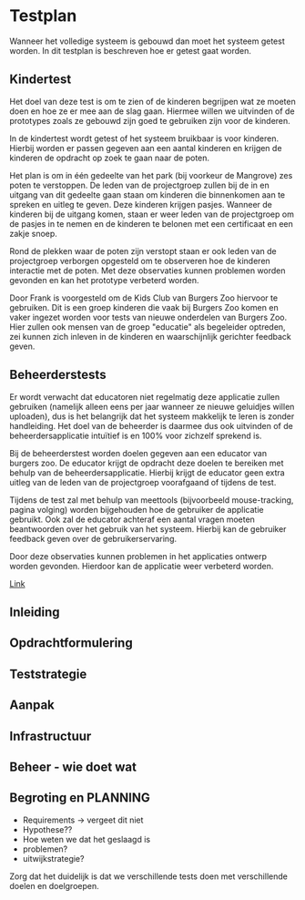 # Testplan
Wanneer het volledige systeem is gebouwd dan moet het systeem getest worden. In dit testplan is beschreven hoe er getest gaat worden.

## Kindertest
Het doel van deze test is om te zien of de kinderen begrijpen wat ze moeten doen en hoe ze er mee aan de slag gaan. Hiermee willen we uitvinden of de prototypes zoals ze gebouwd zijn goed te gebruiken zijn voor de kinderen.

In de kindertest wordt getest of het systeem bruikbaar is voor kinderen. Hierbij worden er passen gegeven aan een aantal kinderen en krijgen de kinderen de opdracht op zoek te gaan naar de poten.

Het plan is om in één gedeelte van het park (bij voorkeur de Mangrove) zes poten te verstoppen. De leden van de projectgroep zullen bij de in en uitgang van dit gedeelte gaan staan om kinderen die binnenkomen aan te spreken en uitleg te geven. Deze kinderen krijgen pasjes. Wanneer de kinderen bij de uitgang komen, staan er weer leden van de projectgroep om de pasjes in te nemen en de kinderen te belonen met een certificaat en een zakje snoep.

Rond de plekken waar de poten zijn verstopt staan er ook leden van de projectgroep verborgen opgesteld om te observeren hoe de kinderen interactie met de poten. Met deze observaties kunnen problemen worden gevonden en kan het prototype verbeterd worden.

Door Frank is voorgesteld om de Kids Club van Burgers Zoo hiervoor te gebruiken. Dit is een groep kinderen die vaak bij Burgers Zoo komen en vaker ingezet worden voor tests van nieuwe onderdelen van Burgers Zoo. Hier zullen ook mensen van de groep "educatie" als begeleider optreden, zei kunnen zich inleven in de kinderen en waarschijnlijk gerichter feedback geven.

## Beheerderstests
Er wordt verwacht dat educatoren niet regelmatig deze applicatie zullen gebruiken (namelijk alleen eens per jaar wanneer ze nieuwe geluidjes willen uploaden), dus is het belangrijk dat het systeem makkelijk te leren is zonder handleiding. Het doel van de beheerder is daarmee dus ook uitvinden of de beheerdersapplicatie intuïtief is en 100% voor zichzelf sprekend is.

Bij de beheerderstest worden doelen gegeven aan een educator van burgers zoo. De educator krijgt de opdracht deze doelen te bereiken met behulp van de beheerdersapplicatie. Hierbij krijgt de educator geen extra uitleg van de leden van de projectgroep voorafgaand of tijdens de test.

Tijdens de test zal met behulp van meettools (bijvoorbeeld mouse-tracking, pagina volging) worden bijgehouden hoe de gebruiker de applicatie gebruikt. Ook zal de educator achteraf een aantal vragen moeten beantwoorden over het gebruik van het systeem. Hierbij kan de gebruiker feedback geven over de gebruikerservaring.

Door deze observaties kunnen problemen in het applicaties ontwerp worden gevonden. Hierdoor kan de applicatie weer verbeterd worden.


[Link](https://view.officeapps.live.com/op/view.aspx?src=http://www.tmap.net/sites/default/files/Sjabloon_Testplan_Systeem_en_Acceptatietesten_TMap_NEXT_0.doc)
## Inleiding
## Opdrachtformulering
## Teststrategie
## Aanpak
## Infrastructuur
## Beheer - wie doet wat
## Begroting en PLANNING

- Requirements -> vergeet dit niet
- Hypothese??
- Hoe weten we dat het geslaagd is
- problemen?
- uitwijkstrategie?

Zorg dat het duidelijk is dat we verschillende tests doen met verschillende doelen en doelgroepen.
